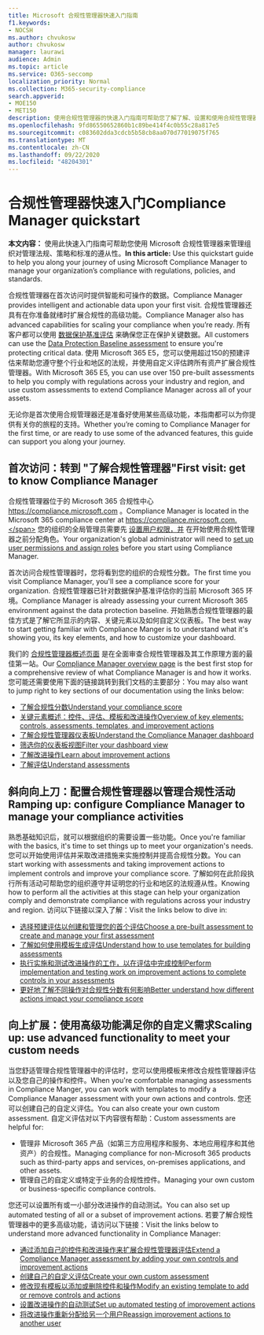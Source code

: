 ```yaml
---
title: Microsoft 合规性管理器快速入门指南
f1.keywords:
- NOCSH
ms.author: chvukosw
author: chvukosw
manager: laurawi
audience: Admin
ms.topic: article
ms.service: O365-seccomp
localization_priority: Normal
ms.collection: M365-security-compliance
search.appverid:
- MOE150
- MET150
description: 使用合规性管理器的快速入门指南可帮助您了解了解、设置和使用合规性管理器。
ms.openlocfilehash: 9fd86550652860b1c89be414f4c0b55c28a817e5
ms.sourcegitcommit: c083602dda3cdcb5b58cb8aa070d77019075f765
ms.translationtype: MT
ms.contentlocale: zh-CN
ms.lasthandoff: 09/22/2020
ms.locfileid: "48204301"
---
```

# <a name="compliance-manager-quickstart"></a><span data-ttu-id="4e8f3-103">合规性管理器快速入门</span><span class="sxs-lookup"><span data-stu-id="4e8f3-103">Compliance Manager quickstart</span></span>

<span data-ttu-id="4e8f3-104">**本文内容：** 使用此快速入门指南可帮助您使用 Microsoft 合规性管理器来管理组织对管理法规、策略和标准的遵从性。</span><span class="sxs-lookup"><span data-stu-id="4e8f3-104">**In this article:** Use this quickstart guide to help you along your journey of using Microsoft Compliance Manager to manage your organization’s compliance with regulations, policies, and standards.</span></span>

<span data-ttu-id="4e8f3-105">合规性管理器在首次访问时提供智能和可操作的数据。</span><span class="sxs-lookup"><span data-stu-id="4e8f3-105">Compliance Manager provides intelligent and actionable data upon your first visit.</span></span> <span data-ttu-id="4e8f3-106">合规性管理器还具有在你准备就绪时扩展合规性的高级功能。</span><span class="sxs-lookup"><span data-stu-id="4e8f3-106">Compliance Manager also has advanced capabilities for scaling your compliance when you’re ready.</span></span> <span data-ttu-id="4e8f3-107">所有客户都可以使用 [数据保护基准评估](compliance-manager-assessments.md#data-protection-baseline-default-assessment) 来确保您正在保护关键数据。</span><span class="sxs-lookup"><span data-stu-id="4e8f3-107">All customers can use the [Data Protection Baseline assessment](compliance-manager-assessments.md#data-protection-baseline-default-assessment) to ensure you're protecting critical data.</span></span> <span data-ttu-id="4e8f3-108">使用 Microsoft 365 E5，您可以使用超过150的预建评估来帮助您遵守整个行业和地区的法规，并使用自定义评估跨所有资产扩展合规性管理器。</span><span class="sxs-lookup"><span data-stu-id="4e8f3-108">With Microsoft 365 E5, you can use over 150 pre-built assessments to help you comply with regulations across your industry and region, and use custom assessments to extend Compliance Manager across all of your assets.</span></span>

<span data-ttu-id="4e8f3-109">无论你是首次使用合规管理器还是准备好使用某些高级功能，本指南都可以为你提供有关你的旅程的支持。</span><span class="sxs-lookup"><span data-stu-id="4e8f3-109">Whether you’re coming to Compliance Manager for the first time, or are ready to use some of the advanced features, this guide can support you along your journey.</span></span>

## <a name="first-visit-get-to-know-compliance-manager"></a><span data-ttu-id="4e8f3-110">首次访问：转到 "了解合规性管理器"</span><span class="sxs-lookup"><span data-stu-id="4e8f3-110">First visit: get to know Compliance Manager</span></span>

<span data-ttu-id="4e8f3-111">合规性管理器位于的 Microsoft 365 合规性中心 https://compliance.microsoft.com 。</span><span class="sxs-lookup"><span data-stu-id="4e8f3-111">Compliance Manager is located in the Microsoft 365 compliance center at https://compliance.microsoft.com.</span></span> <span data-ttu-id="4e8f3-112">您的组织的全局管理员需要先 [设置用户权限，并](compliance-manager-setup.md#set-user-permissions-and-assign-roles) 在开始使用合规性管理器之前分配角色。</span><span class="sxs-lookup"><span data-stu-id="4e8f3-112">Your organization's global administrator will need to [set up user permissions and assign roles](compliance-manager-setup.md#set-user-permissions-and-assign-roles) before you start using Compliance Manager.</span></span>

<span data-ttu-id="4e8f3-113">首次访问合规性管理器时，您将看到您的组织的合规性分数。</span><span class="sxs-lookup"><span data-stu-id="4e8f3-113">The first time you visit Compliance Manager, you'll see a compliance score for your organization.</span></span> <span data-ttu-id="4e8f3-114">合规性管理器已针对数据保护基准评估你的当前 Microsoft 365 环境。</span><span class="sxs-lookup"><span data-stu-id="4e8f3-114">Compliance Manager is already assessing your current Microsoft 365 environment against the data protection baseline.</span></span> <span data-ttu-id="4e8f3-115">开始熟悉合规性管理器的最佳方式是了解它所显示的内容、关键元素以及如何自定义仪表板。</span><span class="sxs-lookup"><span data-stu-id="4e8f3-115">The best way to start getting familiar with Compliance Manger is to understand what it's showing you, its key elements, and how to customize your dashboard.</span></span>

<span data-ttu-id="4e8f3-116">我们的 [合规性管理器概述页面](compliance-manager.md) 是在全面审查合规性管理器及其工作原理方面的最佳第一站。</span><span class="sxs-lookup"><span data-stu-id="4e8f3-116">Our [Compliance Manager overview page](compliance-manager.md) is the best first stop for a comprehensive review of what Compliance Manager is and how it works.</span></span> <span data-ttu-id="4e8f3-117">您可能还需要使用下面的链接跳转到我们文档的主要部分：</span><span class="sxs-lookup"><span data-stu-id="4e8f3-117">You may also want to jump right to key sections of our documentation using the links below:</span></span>

- [<span data-ttu-id="4e8f3-118">了解合规性分数</span><span class="sxs-lookup"><span data-stu-id="4e8f3-118">Understand your compliance score</span></span>](compliance-manager.md#understanding-your-compliance-score)
- [<span data-ttu-id="4e8f3-119">关键元素概述：控件、评估、模板和改进操作</span><span class="sxs-lookup"><span data-stu-id="4e8f3-119">Overview of key elements: controls, assessments, templates, and improvement actions</span></span>](compliance-manager.md#key-elements-controls-assessments-templates-improvement-actions)
- [<span data-ttu-id="4e8f3-120">了解合规性管理器仪表板</span><span class="sxs-lookup"><span data-stu-id="4e8f3-120">Understand the Compliance Manager dashboard</span></span>](compliance-manager-setup.md#understand-the-compliance-manger-dashboard)
- [<span data-ttu-id="4e8f3-121">筛选你的仪表板视图</span><span class="sxs-lookup"><span data-stu-id="4e8f3-121">Filter your dashboard view</span></span>](compliance-manager-setup.md#filtering-your-dashboard-view)
- [<span data-ttu-id="4e8f3-122">了解改进操作</span><span class="sxs-lookup"><span data-stu-id="4e8f3-122">Learn about improvement actions</span></span>](compliance-manager-setup.md#improvement-actions-page)
- [<span data-ttu-id="4e8f3-123">了解评估</span><span class="sxs-lookup"><span data-stu-id="4e8f3-123">Understand assessments</span></span>](compliance-manager.md#assessments)

## <a name="ramping-up-configure-compliance-manager-to-manage-your-compliance-activities"></a><span data-ttu-id="4e8f3-124">斜向向上刀：配置合规性管理器以管理合规性活动</span><span class="sxs-lookup"><span data-stu-id="4e8f3-124">Ramping up: configure Compliance Manager to manage your compliance activities</span></span>

<span data-ttu-id="4e8f3-125">熟悉基础知识后，就可以根据组织的需要设置一些功能。</span><span class="sxs-lookup"><span data-stu-id="4e8f3-125">Once you're familiar with the basics, it's time to set things up to meet your organization's needs.</span></span> <span data-ttu-id="4e8f3-126">您可以开始使用评估并采取改进措施来实施控制并提高合规性分数。</span><span class="sxs-lookup"><span data-stu-id="4e8f3-126">You can start working with assessments and taking improvement actions to implement controls and improve your compliance score.</span></span> <span data-ttu-id="4e8f3-127">了解如何在此阶段执行所有活动可帮助您的组织遵守并证明您的行业和地区的法规遵从性。</span><span class="sxs-lookup"><span data-stu-id="4e8f3-127">Knowing how to perform all the activities at this stage can help your organization comply and demonstrate compliance with regulations across your industry and region.</span></span> <span data-ttu-id="4e8f3-128">访问以下链接以深入了解：</span><span class="sxs-lookup"><span data-stu-id="4e8f3-128">Visit the links below to dive in:</span></span>

- [<span data-ttu-id="4e8f3-129">选择预建评估以创建和管理您的首个评估</span><span class="sxs-lookup"><span data-stu-id="4e8f3-129">Choose a pre-built assessment to create and manage your first assessment</span></span>](compliance-manager-assessments.md)
- [<span data-ttu-id="4e8f3-130">了解如何使用模板生成评估</span><span class="sxs-lookup"><span data-stu-id="4e8f3-130">Understand how to use templates for building assessments</span></span>](compliance-manager-templates.md)
- [<span data-ttu-id="4e8f3-131">执行实施和测试改进操作的工作，以在评估中完成控制</span><span class="sxs-lookup"><span data-stu-id="4e8f3-131">Perform implementation and testing work on improvement actions to complete controls in your assessments</span></span>](compliance-manager-improvement-actions.md)
- [<span data-ttu-id="4e8f3-132">更好地了解不同操作对合规性分数有何影响</span><span class="sxs-lookup"><span data-stu-id="4e8f3-132">Better understand how different actions impact your compliance score</span></span>](compliance-score-calculation.md)

## <a name="scaling-up-use-advanced-functionality-to-meet-your-custom-needs"></a><span data-ttu-id="4e8f3-133">向上扩展：使用高级功能满足你的自定义需求</span><span class="sxs-lookup"><span data-stu-id="4e8f3-133">Scaling up: use advanced functionality to meet your custom needs</span></span>

<span data-ttu-id="4e8f3-134">当您舒适管理合规性管理器中的评估时，您可以使用模板来修改合规性管理器评估以及您自己的操作和控件。</span><span class="sxs-lookup"><span data-stu-id="4e8f3-134">When you're comfortable managing assessments in Compliance Manger, you can work with templates to modify a Compliance Manager assessment with your own actions and controls.</span></span> <span data-ttu-id="4e8f3-135">您还可以创建自己的自定义评估。</span><span class="sxs-lookup"><span data-stu-id="4e8f3-135">You can also create your own custom assessment.</span></span> <span data-ttu-id="4e8f3-136">自定义评估对以下内容很有帮助：</span><span class="sxs-lookup"><span data-stu-id="4e8f3-136">Custom assessments are helpful for:</span></span>

- <span data-ttu-id="4e8f3-137">管理非 Microsoft 365 产品（如第三方应用程序和服务、本地应用程序和其他资产）的合规性。</span><span class="sxs-lookup"><span data-stu-id="4e8f3-137">Managing compliance for non-Microsoft 365 products such as third-party apps and  services, on-premises applications, and other assets.</span></span>
- <span data-ttu-id="4e8f3-138">管理自己的自定义或特定于业务的合规性控件。</span><span class="sxs-lookup"><span data-stu-id="4e8f3-138">Managing your own custom or business-specific compliance controls.</span></span>

<span data-ttu-id="4e8f3-139">您还可以设置所有或一小部分改进操作的自动测试。</span><span class="sxs-lookup"><span data-stu-id="4e8f3-139">You can also set up automated testing of all or a subset of improvement actions.</span></span> <span data-ttu-id="4e8f3-140">若要了解合规性管理器中的更多高级功能，请访问以下链接：</span><span class="sxs-lookup"><span data-stu-id="4e8f3-140">Visit the links below to understand more advanced functionality in Compliance Manager:</span></span>

- [<span data-ttu-id="4e8f3-141">通过添加自己的控件和改进操作来扩展合规性管理器评估</span><span class="sxs-lookup"><span data-stu-id="4e8f3-141">Extend a Compliance Manager assessment by adding your own controls and improvement actions</span></span>](compliance-manager-assessments.md#extend-a-pre-built-assessment)
- [<span data-ttu-id="4e8f3-142">创建自己的自定义评估</span><span class="sxs-lookup"><span data-stu-id="4e8f3-142">Create your own custom assessment</span></span>](compliance-manager-assessments.md#create-your-own-custom-assessment)
- [<span data-ttu-id="4e8f3-143">修改现有模板以添加或删除控件和操作</span><span class="sxs-lookup"><span data-stu-id="4e8f3-143">Modify an existing template to add or remove controls and actions</span></span>](compliance-manager-templates.md#modify-a-template)
- [<span data-ttu-id="4e8f3-144">设置改进操作的自动测试</span><span class="sxs-lookup"><span data-stu-id="4e8f3-144">Set up automated testing of improvement actions</span></span>](compliance-manager-setup.md#set-up-automated-testing)
- [<span data-ttu-id="4e8f3-145">将改进操作重新分配给另一个用户</span><span class="sxs-lookup"><span data-stu-id="4e8f3-145">Reassign improvement actions to another user</span></span>](compliance-manager-setup.md#reassign-improvement-actions-to-another-user)